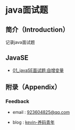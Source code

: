 # java面试题

## 简介（Introduction）

记录java面试题

## JavaSE
* [01_javaSE面试题:自增变量](/javaSE/01_javaSE面试题:自增变量.md)


## 附录（Appendix）

### Feedback
- email : 923604825@qq.com

- blog : [kevin-养码青年](https://www.cnblogs.com/zhenghengbin/)



